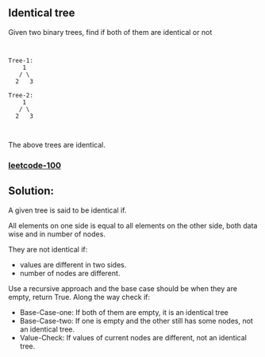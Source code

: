 ## Identical tree

Given two binary trees, find if both of them are identical or not

```plaintext


Tree-1:
    1
   / \
  2   3

Tree-2:
    1
   / \
  2   3



```

The above trees are identical.

<h3><a href="https://leetcode.com/problems/same-tree/">leetcode-100</a></h3>

## Solution:

A given tree is said to be identical if.

All elements on one side is equal to all elements on the other side, both data wise and in number of nodes.

They are not identical if:

- values are different in two sides.
- number of nodes are different.

Use a recursive approach and the base case should be when they are empty, return True.
Along the way check if:

- Base-Case-one: If both of them are empty, it is an identical tree
- Base-Case-two: If one is empty and the other still has some nodes, not an identical tree.
- Value-Check: If values of current nodes are different, not an identical tree.
